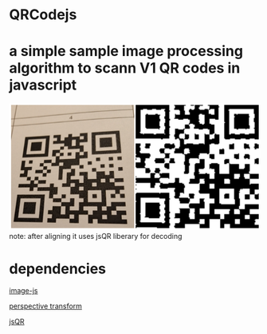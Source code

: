 # QRCodejs
# a simple sample image processing algorithm to scann V1 QR codes in javascript

![sample result](sample.png)  
note: after aligning it uses jsQR liberary for decoding

# dependencies
[image-js](https://github.com/image-js/image-js)

[perspective transform](https://github.com/jlouthan/perspective-transform)

[jsQR](https://github.com/cozmo/jsQR)
